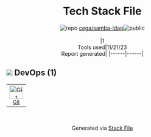 <!--
--- Readme.md Snippet without images Start ---
## Tech Stack
cega/samba-ldap is built on the following main stack:


Full tech stack [here](/techstack.md)
--- Readme.md Snippet without images End ---

--- Readme.md Snippet with images Start ---
## Tech Stack
cega/samba-ldap is built on the following main stack:


Full tech stack [here](/techstack.md)
--- Readme.md Snippet with images End ---
-->
<div align="center">

# Tech Stack File
![](https://img.stackshare.io/repo.svg "repo") [cega/samba-ldap](https://github.com/cega/samba-ldap)![](https://img.stackshare.io/public_badge.svg "public")
<br/><br/>
|1<br/>Tools used|11/21/23 <br/>Report generated|
|------|------|
</div>

## <img src='https://img.stackshare.io/devops.svg'/> DevOps (1)
<table><tr>
  <td align='center'>
  <img width='36' height='36' src='https://img.stackshare.io/service/1046/git.png' alt='Git'>
  <br>
  <sub><a href="http://git-scm.com/">Git</a></sub>
  <br>
  <sub></sub>
</td>

</tr>
</table>

<br/>
<div align='center'>

Generated via [Stack File](https://github.com/marketplace/stack-file)
